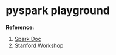 pyspark playground 
==================

**Reference:**

1. [Spark Doc](http://spark.apache.org/docs/1.2.0/programming-guide.html)
2. [Stanford Workshop](http://stanford.edu/~rezab/sparkclass/slides/itas_workshop.pdf)

